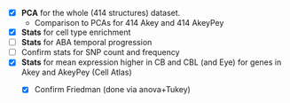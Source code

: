 - [X] **PCA** for the whole (414 structures) dataset.
  + Comparison to PCAs for 414 Akey and 414 AkeyPey
- [X] **Stats** for cell type enrichment 
- [ ] **Stats** for ABA temporal progression
- [ ] Confirm stats for SNP count and frequency
- [X] **Stats** for mean expression higher in CB and CBL (and Eye) for genes in Akey and AkeyPey (Cell Atlas)
  + [X] Confirm Friedman (done via anova+Tukey)

